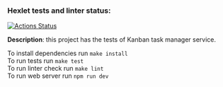 ### Hexlet tests and linter status:
[![Actions Status](https://github.com/alexamuek/qa-auto-engineer-javascript-project-90/actions/workflows/hexlet-check.yml/badge.svg)](https://github.com/alexamuek/qa-auto-engineer-javascript-project-90/actions)  

**Description**: this project has the tests of Kanban task manager service.   

To install dependencies run ```make install```  
To run tests run ```make test```  
To run linter check run ```make lint```  
To run web server run ```npm run dev``` 
